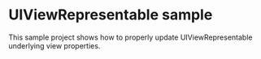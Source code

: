 # UIViewRepresentable sample

This sample project shows how to properly update UIViewRepresentable underlying view properties.
